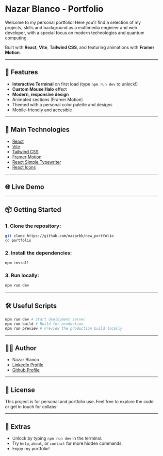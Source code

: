 # Nazar Blanco - Portfolio

Welcome to my personal portfolio! Here you'll find a selection of my projects, skills and background as a multimedia engineer and web developer, with a special focus on modern technologies and quantum computing.

Built with **React**, **Vite**, **Tailwind CSS**, and featuring animations with **Framer Motion**.

---

## 🌟 Features

- **Interactive Terminal** on first load (type `npm run dev` to unlock!)
- **Custom Mouse Halo** effect
- **Modern, responsive design**
- Animated sections (Framer Motion)
- Themed with a personal color palette and designs
- Mobile-friendly and accesible

---

## 🚀 Main Technologies

- [React](https://react.dev/)
- [Vite](https://vite.dev/)
- [Tailwind CSS](https://v3.tailwindcss.com/)
- [Framer Motion](https://motion.dev/)
- [React Simple Typewriter](https://www.npmjs.com/package/react-simple-typewriter)
- [React Icons](https://react-icons.github.io/react-icons/)

---

## 🌐 Live Demo

---

## 📦 Getting Started

### 1. **Clone the repository:**
```bash
git clone https://github.com/nazarbk/new_portfolio
cd portfolio
```
### 2. **Install the dependencies:**
```bash
npm install
```

### 3. **Run locally:**
```bash
npm run dev
```

---

## 🛠️ Useful Scripts
```bash
npm run dev # Start deployment server
npm run build # Build for production
npm run preview # Preview the production build locally
```
---

## 👨‍💻 Author
- Nazar Blanco
- [LinkedIn Profile](https://www.linkedin.com/in/nazar-blanco-kataran/)
- [Github Profile](https://github.com/nazarbk)

---

## 📄 License
This project is for personal and portfolio use. 
Feel free to explore the code or get in touch for collabs!

---

## 📝 Extras 
- Unlock by typing `npm run dev` in the terminal.
- Try `help`, `about`, or `contact` for more hidden commands.
- Enjoy my portfolio!
